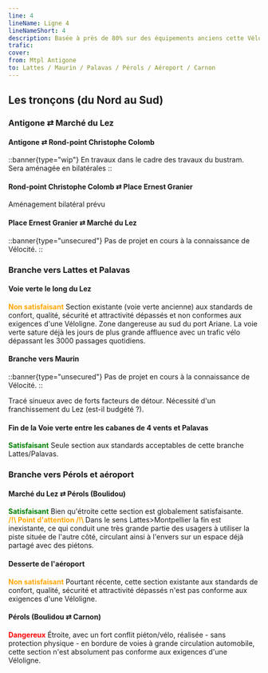 ```yaml
---
line: 4
lineName: Ligne 4
lineNameShort: 4
description: Basée à près de 80% sur des équipements anciens cette Véloligne à 4 branches desservira Lattes, Palavas, Pérols, Carnon et l'aéroport
trafic:
cover:
from: Mtpl Antigone
to: Lattes / Maurin / Palavas / Pérols / Aéroport / Carnon
---
```


## Les tronçons (du Nord au Sud)

### Antigone ⇄ Marché du Lez

#### Antigone ⇄ Rond-point Christophe Colomb

::banner{type="wip"}
En travaux dans le cadre des travaux du bustram. Sera aménagée en bilatérales
::

#### Rond-point Christophe Colomb ⇄ Place Ernest Granier

Aménagement bilatéral prévu

#### Place Ernest Granier ⇄ Marché du Lez

::banner{type="unsecured"}
Pas de projet en cours à la connaissance de Vélocité.
::

### Branche vers Lattes et Palavas

#### Voie verte le long du Lez

<span style="color:orange;font-weight:bold;">Non satisfaisant</span> Section existante (voie verte ancienne) aux standards de confort, qualité, sécurité et attractivité dépassés et non conformes aux exigences d'une Véloligne.
Zone dangereuse au sud du port Ariane. La voie verte sature déjà les jours de plus grande affluence avec un trafic vélo dépassant les 3000 passages quotidiens.

#### Branche vers Maurin

::banner{type="unsecured"}
Pas de projet en cours à la connaissance de Vélocité.
::

Tracé sinueux avec de forts facteurs de détour. Nécessité d'un franchissement du Lez (est-il budgété ?).


#### Fin de la Voie verte entre les cabanes de 4 vents et Palavas

<span style="color:green;font-weight:bold;">Satisfaisant</span> Seule section aux standards acceptables de cette branche Lattes/Palavas.

### Branche vers Pérols et aéroport

#### Marché du Lez ⇄ Pérols (Boulidou)

<span style="color:green;font-weight:bold;">Satisfaisant</span> Bien qu'étroite cette section est globalement satisfaisante.
<span style="color:orange;font-weight:bold;"><br>/!\ Point d'attention /!\ </span>Dans le sens Lattes>Montpellier la fin est inexistante, ce qui conduit une très grande partie des usagers à utiliser la piste située de l'autre côté, circulant ainsi à l'envers sur un espace déjà partagé avec des piétons.

#### Desserte de l'aéroport

<span style="color:orange;font-weight:bold;">Non satisfaisant</span> Pourtant récente, cette section existante aux standards de confort, qualité, sécurité et attractivité dépassés n'est pas conforme aux exigences d'une Véloligne.

#### Pérols (Boulidou ⇄ Carnon)

<span style="color:red;font-weight:bold;">Dangereux</span> Étroite, avec un fort conflit piéton/vélo, réalisée - sans protection physique - en bordure de voies à grande circulation automobile, cette section n'est absolument pas conforme aux exigences d'une Véloligne.